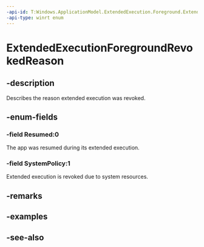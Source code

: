 ```yaml
---
-api-id: T:Windows.ApplicationModel.ExtendedExecution.Foreground.ExtendedExecutionForegroundRevokedReason
-api-type: winrt enum
---
```


<!-- Enumeration syntax
public enum Windows.ApplicationModel.ExtendedExecution.Foreground.ExtendedExecutionForegroundRevokedReason : int
-->

# ExtendedExecutionForegroundRevokedReason

## -description
Describes the reason extended execution was revoked.

## -enum-fields
### -field Resumed:0
The app was resumed during its extended execution.

### -field SystemPolicy:1
Extended execution is revoked due to system resources.


## -remarks

## -examples

## -see-also